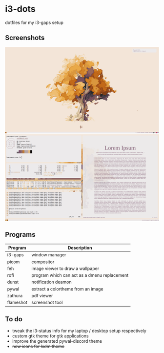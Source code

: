 # i3-dots
dotfiles for my i3-gaps setup

## Screenshots

![Empty desktop](https://raw.githubusercontent.com/soerengh/i3-dots/main/screenshots/desktop.png)
![terminal programs](https://raw.githubusercontent.com/soerengh/i3-dots/main/screenshots/tiling.png)

## Programs

| Program | Description |
| ------- | ----------- |
| i3-gaps | window manager |
| picom | compositor |
| feh | image viewer to draw a wallpaper |
| rofi | program which can act as a dmenu replacement |
| dunst | notification deamon |
| pywal | extract a colortheme from an image |
| zathura | pdf viewer |
| flameshot | screenshot tool |

## To do

- tweak the i3-status info for my laptop / desktop setup respectively
- custom gtk theme for gtk applications
- improve the generated pywal-discord theme
- ~~new icons for lxdm theme~~
